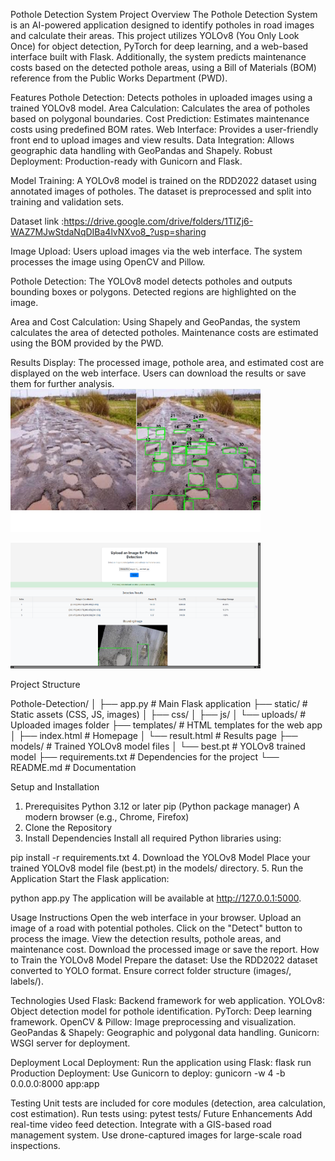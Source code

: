 Pothole Detection System
Project Overview
The Pothole Detection System is an AI-powered application designed to identify potholes in road images and calculate their areas. This project utilizes YOLOv8 (You Only Look Once) for object detection, PyTorch for deep learning, and a web-based interface built with Flask. Additionally, the system predicts maintenance costs based on the detected pothole areas, using a Bill of Materials (BOM) reference from the Public Works Department (PWD).

Features
Pothole Detection: Detects potholes in uploaded images using a trained YOLOv8 model.
Area Calculation: Calculates the area of potholes based on polygonal boundaries.
Cost Prediction: Estimates maintenance costs using predefined BOM rates. 
Web Interface: Provides a user-friendly front end to upload images and view results.
Data Integration: Allows geographic data handling with GeoPandas and Shapely.
Robust Deployment: Production-ready with Gunicorn and Flask.

Model Training:
A YOLOv8 model is trained on the RDD2022 dataset using annotated images of potholes.
The dataset is preprocessed and split into training and validation sets.

Dataset link :https://drive.google.com/drive/folders/1TIZj6-WAZ7MJwStdaNqDIBa4lvNXvo8_?usp=sharing

Image Upload:
Users upload images via the web interface.
The system processes the image using OpenCV and Pillow.

Pothole Detection:
The YOLOv8 model detects potholes and outputs bounding boxes or polygons.
Detected regions are highlighted on the image.

Area and Cost Calculation:
Using Shapely and GeoPandas, the system calculates the area of detected potholes.
Maintenance costs are estimated using the BOM provided by the PWD.

Results Display:
The processed image, pothole area, and estimated cost are displayed on the web interface.
Users can download the results or save them for further analysis.
 <img src="https://raw.githubusercontent.com/sahilkapase/Pothole-detection-Using-YOLOv8/main/Result.jpg" alt="Sample Result" width="400"/>


 <img src="https://github.com/sahilkapase/Pothole-detection-Using-YOLOv8/blob/main/Screenshot%202025-07-24%20231902.png" alt="Sample Result" width="400"/>

Project Structure

Pothole-Detection/
│
├── app.py                # Main Flask application
├── static/               # Static assets (CSS, JS, images)
│   ├── css/
│   ├── js/
│   └── uploads/          # Uploaded images folder
├── templates/            # HTML templates for the web app
│   ├── index.html        # Homepage
│   └── result.html       # Results page
├── models/               # Trained YOLOv8 model files
│   └── best.pt           # YOLOv8 trained model
├── requirements.txt      # Dependencies for the project
└── README.md             # Documentation


Setup and Installation
1. Prerequisites
Python 3.12 or later
pip (Python package manager)
A modern browser (e.g., Chrome, Firefox)
2. Clone the Repository
3. Install Dependencies
Install all required Python libraries using:


pip install -r requirements.txt
4. Download the YOLOv8 Model
Place your trained YOLOv8 model file (best.pt) in the models/ directory.
5. Run the Application
Start the Flask application:


python app.py
The application will be available at http://127.0.0.1:5000.

Usage Instructions
Open the web interface in your browser.
Upload an image of a road with potential potholes.
Click on the "Detect" button to process the image.
View the detection results, pothole areas, and maintenance cost.
Download the processed image or save the report.
How to Train the YOLOv8 Model
Prepare the dataset:
Use the RDD2022 dataset converted to YOLO format.
Ensure correct folder structure (images/, labels/).



Technologies Used
Flask: Backend framework for web application.
YOLOv8: Object detection model for pothole identification.
PyTorch: Deep learning framework.
OpenCV & Pillow: Image preprocessing and visualization.
GeoPandas & Shapely: Geographic and polygonal data handling.
Gunicorn: WSGI server for deployment.

Deployment
Local Deployment: Run the application using Flask:
flask run
Production Deployment: Use Gunicorn to deploy:
gunicorn -w 4 -b 0.0.0.0:8000 app:app

Testing
Unit tests are included for core modules (detection, area calculation, cost estimation).
Run tests using:
pytest tests/
Future Enhancements
Add real-time video feed detection.
Integrate with a GIS-based road management system.
Use drone-captured images for large-scale road inspections.
